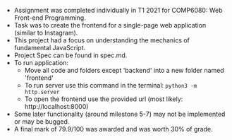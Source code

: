 - Assignment was completed individually in T1 2021 for COMP6080: Web Front-end Programming.
- Task was to create the frontend for a single-page web application (similar to Instagram).
- This project had a focus on understanding the mechanics of fundamental JavaScript.
- Project Spec can be found in spec.md.
- To run application:
    - Move all code and folders except 'backend' into a new folder named 'frontend'
    - To run server use this command in the terminal: ```python3 -m http.server```
    - To open the frontend use the provided url (most likely: http://localhost:8000)
- Some later functionality (around milestone 5-7) may not be implemented or may be bugged.
- A final mark of 79.9/100 was awarded and was worth 30% of grade.

